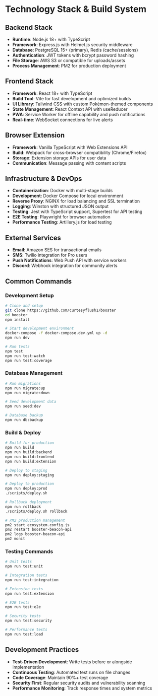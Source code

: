# Technology Stack & Build System

## Backend Stack
- **Runtime**: Node.js 18+ with TypeScript
- **Framework**: Express.js with Helmet.js security middleware
- **Database**: PostgreSQL 15+ (primary), Redis (cache/sessions)
- **Authentication**: JWT tokens with bcrypt password hashing
- **File Storage**: AWS S3 or compatible for uploads/assets
- **Process Management**: PM2 for production deployment

## Frontend Stack
- **Framework**: React 18+ with TypeScript
- **Build Tool**: Vite for fast development and optimized builds
- **UI Library**: Tailwind CSS with custom Pokémon-themed components
- **State Management**: React Context API with useReducer
- **PWA**: Service Worker for offline capability and push notifications
- **Real-time**: WebSocket connections for live alerts

## Browser Extension
- **Framework**: Vanilla TypeScript with Web Extensions API
- **Build**: Webpack for cross-browser compatibility (Chrome/Firefox)
- **Storage**: Extension storage APIs for user data
- **Communication**: Message passing with content scripts

## Infrastructure & DevOps
- **Containerization**: Docker with multi-stage builds
- **Development**: Docker Compose for local environment
- **Reverse Proxy**: NGINX for load balancing and SSL termination
- **Logging**: Winston with structured JSON output
- **Testing**: Jest with TypeScript support, Supertest for API testing
- **E2E Testing**: Playwright for browser automation
- **Performance Testing**: Artillery.js for load testing

## External Services
- **Email**: Amazon SES for transactional emails
- **SMS**: Twilio integration for Pro users
- **Push Notifications**: Web Push API with service workers
- **Discord**: Webhook integration for community alerts

## Common Commands

### Development Setup
```bash
# Clone and setup
git clone https://github.com/curtesyflush1/booster
cd booster
npm install

# Start development environment
docker-compose -f docker-compose.dev.yml up -d
npm run dev

# Run tests
npm test
npm run test:watch
npm run test:coverage
```

### Database Management
```bash
# Run migrations
npm run migrate:up
npm run migrate:down

# Seed development data
npm run seed:dev

# Database backup
npm run db:backup
```

### Build & Deploy
```bash
# Build for production
npm run build
npm run build:backend
npm run build:frontend
npm run build:extension

# Deploy to staging
npm run deploy:staging

# Deploy to production
npm run deploy:prod
./scripts/deploy.sh

# Rollback deployment
npm run rollback
./scripts/deploy.sh rollback

# PM2 production management
pm2 start ecosystem.config.js
pm2 restart booster-beacon-api
pm2 logs booster-beacon-api
pm2 monit
```

### Testing Commands
```bash
# Unit tests
npm run test:unit

# Integration tests
npm run test:integration

# Extension tests
npm run test:extension

# E2E tests
npm run test:e2e

# Security tests
npm run test:security

# Performance tests
npm run test:load
```

## Development Practices
- **Test-Driven Development**: Write tests before or alongside implementation
- **Continuous Testing**: Automated test runs on file changes
- **Code Coverage**: Maintain 90%+ test coverage
- **Security First**: Regular security audits and vulnerability scanning
- **Performance Monitoring**: Track response times and system metrics